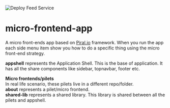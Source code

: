 
![Deploy Feed Service](https://github.com/waqasali47/micro-frontend-app/workflows/Deploy%20Feed%20Service/badge.svg)
<br/>
# micro-frontend-app
<p>A micro front-ends app based on <a href="prial.io">Piral.io</a> framework.
When you run the app each side menu item show you how to do a specific thing using the micro front-end strategy.</p>
<p><b>appshell</b> represents the Application Shell. This is the base of application. It has all the share components like sidebar, topnavbar, footer etc.
</p>
<p><b>Micro frontends/pilets</b><br/>
In real life scenario, these pilets live in a different repo/folder.<br/>
<b>about</b> represents a pilet/micro frontend.<br/>
<b>shared-lib</b> represents a shared library. This library is shared between all the pilets and appshell. 
</p>
